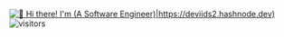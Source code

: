 [<img src="https://lh4.googleusercontent.com/E-FlRc417V0FowHQ4awCiJTwb8wWlud8Vuc33pAz2VGx-TcCWa_xYQVHfrv2NJfPaXeR8qQ5ZPcdHw=w2560-h1298" alt="👋 Hi there! I'm (A Software Engineer)|https://deviids2.hashnode.dev)" title="👋 Hi there! I'm (David Safwat)|https://deviids2.hashnode.dev)"/>](https://deviids2.hashnode.dev)
![visitors](https://visitor-badge-reloaded.herokuapp.com/badge?page_id=DEViids2.DEViids2&color=3869FF)